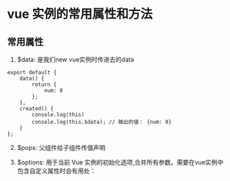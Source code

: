 # vue 实例的常用属性和方法
## 常用属性
1. $data: 是我们new vue实例时传进去的data
```
export default {
    data() {
        return {
            num: 0
        };
    },
    created() {
        console.log(this)
        console.log(this.$data); // 输出的值： {num: 0}
    }
};
```

2. $pops: 父组件给子组件传值声明

3. $options: 用于当前 Vue 实例的初始化选项,合并所有参数。需要在vue实例中包含自定义属性时会有用处：
